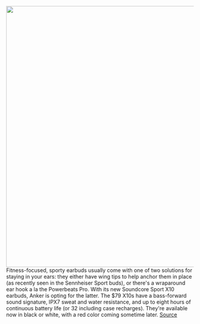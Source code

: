 <img src='https://cdn.vox-cdn.com/thumbor/WOpPOJ68dWC2xIwRHoRUrWHqzg4=/0x0:2040x1284/1200x800/filters:focal(857x479:1183x805)/cdn.vox-cdn.com/uploads/chorus_image/image/70999022/soundcore.0.jpg' width='700px' /><br/>
Fitness-focused, sporty earbuds usually come with one of two solutions for staying in your ears: they either have wing tips to help anchor them in place (as recently seen in the Sennheiser Sport buds), or there's a wraparound ear hook a la the Powerbeats Pro. With its new Soundcore Sport X10 earbuds, Anker is opting for the latter. The $79 X10s have a bass-forward sound signature, IPX7 sweat and water resistance, and up to eight hours of continuous battery life (or 32 including case recharges). They're available now in black or white, with a red color coming sometime later.
<a href='https://www.theverge.com/2022/6/21/23176689/anker-soundcore-x10-fitness-earbuds-announced-features-price'> Source <a/>